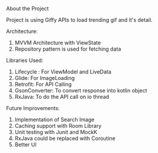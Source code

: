 About the Project

Project is using Giffy APIs to load trending gif and it's detail.

Architecture:
1. MVVM Architecture with ViewState
2. Repository pattern is used for fetching data

Libraries Used:
1. Lifecycle : For ViewModel and LiveData
2. Glide: For ImageLoading
3. Retrofit: For API Calling
4. GsonConverter: To convert response into kotlin object
5. RxJava: To do the API call on io thread

Future Improvements:
1. Implementation of Search Image
2. Caching support with Room Library
3. Unit testing with Junit and MockK
4. RxJava could be replaced with Coroutine
5. Better UI
